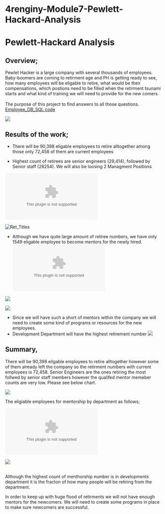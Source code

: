 # 4renginy-Module7-Pewlett-Hackard-Analysis

# Pewlett-Hackard Analysis

## Overview;
Pewlet Hacker is a large company with several thousands of employees. Baby-boomers are coming to retirment age and PH is getting ready to see, how many employees will be eligable to retire, what would be their compensations, which postions need to be filled when the retirment tsunami starts and what kind of training we will need to provide for the new comers.<br>
<br>
The purpose of this project to find answers to all those questions. <br>
[Employee_DB_SQL code](https://github.com/4renginy/Module7-Pewlett-Hackard-Analysis/blob/main/Analysis%20Projects%20Folder/Pewlett-Hackard%20Analysis%20Folder/Queries/Employee_Database_Challenge.sql)

![](https://github.com/4renginy/Module7-Pewlett-Hackard-Analysis/blob/main/count.PNG)


## Results of the work; <br>
  * There will be 90,398 eligable employees to retire alltogether among those only 72,458 of them are current employees<br>
  
  
  * Highest count of retirees are senior engineers (29,414), followed by Senior staff (28254). We will also be loosing 2 Managment Positions
 
  ![Ret_titles__csv](https://github.com/4renginy/Module7-Pewlett-Hackard-Analysis/blob/main/Analysis%20Projects%20Folder/Pewlett-Hackard%20Analysis%20Folder/Data/retiring_titles.csv)         

  ![Ret_Titles](https://github.com/4renginy/Module7-Pewlett-Hackard-Analysis/blob/main/retiring_titles.PNG)
  
 
 
  * Although we have quite large amount of retiree numbers, we have only 1549 eligable employee to become mentors for the newly hired. 
  ![Mentorship_Eligibility](https://github.com/4renginy/Module7-Pewlett-Hackard-Analysis/blob/main/Analysis%20Projects%20Folder/Pewlett-Hackard%20Analysis%20Folder/Data/mentorship_eligibility.csv)
  
  ![](https://github.com/4renginy/Module7-Pewlett-Hackard-Analysis/blob/main/eligibility_count.PNG)
  
  ![](https://github.com/4renginy/Module7-Pewlett-Hackard-Analysis/blob/main/mentorship.PNG)
  
* Since we will have such a short of mentors within the company we will need to create some kind of programs or resources for the new employees.
* Development Department will have the highest retirement number
![](https://github.com/4renginy/Module7-Pewlett-Hackard-Analysis/blob/main/ret_by_dept.PNG)


## Summary,
 
There will be 90,398 eligable employees to retire alltogether however some of them already left the company so the retirment numbers with current employees is 72,458. 
Senior Engineers are the ones retiring the most follwed by senior staff members however the qualifed mentor memeber counts are very low. Please see below chart.

![](https://github.com/4renginy/Module7-Pewlett-Hackard-Analysis/blob/main/eligibility_count.PNG)

The eligiable employees for mentorship by department as follows;

![Mentors_full_info_csv](https://github.com/4renginy/Module7-Pewlett-Hackard-Analysis/blob/main/Analysis%20Projects%20Folder/Pewlett-Hackard%20Analysis%20Folder/Data/mentorship_eligibility1.csv)

![](https://github.com/4renginy/Module7-Pewlett-Hackard-Analysis/blob/main/eligibility_count_by_dept.PNG)

<br>
Although the highest count of menthorship number is in developments department it is the fracton of how many people will be retiring from the department. 

In order to keep up with huge flood of retirments we will not have enough mentors for the newcomers. We will need to create some programs in place to make sure newcomers are successful.



  
